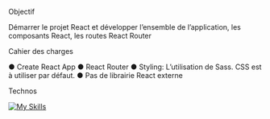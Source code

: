 Objectif

Démarrer le projet React et développer l’ensemble de l’application, les composants React, les routes React Router

Cahier des charges

● Create React App 
● React Router 
● Styling: L’utilisation de Sass. CSS est à utiliser par défaut. 
● Pas de librairie React externe


Technos

[![My Skills](https://skillicons.dev/icons?i=js,html,css,js,react,scss,figma)](https://skillicons.dev)



